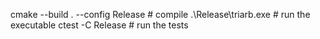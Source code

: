cmake --build . --config Release    # compile
.\Release\triarb.exe                # run the executable
ctest -C Release                    # run the tests
